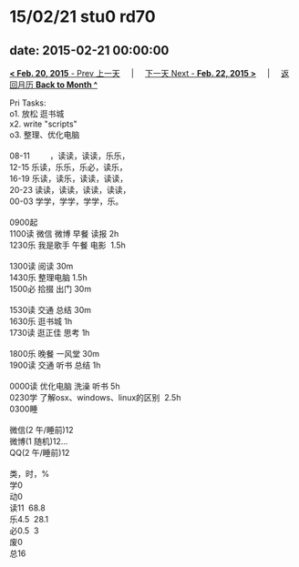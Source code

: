 # 15/02/21 stu0 rd70

date: 2015-02-21 00:00:00
---
[**< Feb. 20, 2015** - Prev 上一天](/lifelogs/2015/02/d20.html) &nbsp; &nbsp; | &nbsp; &nbsp; [下一天 Next - **Feb. 22, 2015 >**](/lifelogs/2015/02/d22.html) &nbsp; &nbsp; |  &nbsp; &nbsp; [返回月历 **Back to Month ^**](/lifelogs/2015/02/index.html)
<br/><div>Pri Tasks:<br/>o1. 放松 逛书城</div><div>x2. write "scripts"</div><div>o3. 整理、优化电脑</div><div><div><br/></div>08-11         ，读读，读读，乐乐，<br/>12-15 乐读，乐乐，乐必，读乐，<br/>16-19 乐读，读乐，读读，读读，<br/>20-23 读读，读读，读读，读读，</div><div>00-03 学学，学学，学学，乐。<br/><div><br/></div>0900起<br/>1100读 微信 微博 早餐 读报 2h<br/>1230乐 我是歌手 午餐 电影  1.5h<div><br/></div>1300读 阅读 30m<br/>1430乐 整理电脑 1.5h<br/>1500必 拾掇 出门 30m<div><br/></div>1530读 交通 总结 30m<br/>1630乐 逛书城 1h<br/>1730读 逛正佳 思考 1h<div><br/></div>1800乐 晚餐 一风堂 30m<br/>1900读 交通 听书 总结 1h<div><br/></div>0000读 优化电脑 洗澡 听书 5h</div><div>0230学 了解osx、windows、linux的区别  2.5h</div><div>0300睡<br/><div><br/></div>微信(2 午/睡前)12<br/>微博(1 随机)12…<br/>QQ(2 午/睡前)12<div><br/></div>类，时，%<br/>学0<br/>动0<br/>读11  68.8<br/>乐4.5  28.1<br/>必0.5  3<br/>废0<br/>总16
